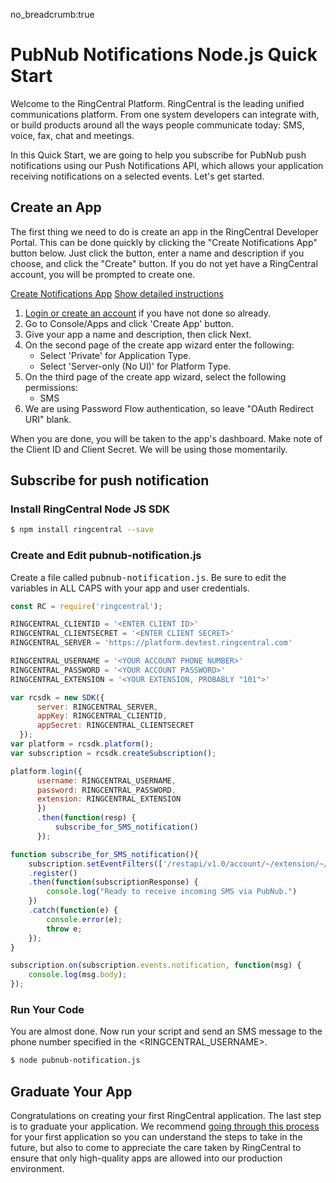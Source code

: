 no_breadcrumb:true

# PubNub Notifications Node.js Quick Start

Welcome to the RingCentral Platform. RingCentral is the leading unified communications platform. From one system developers can integrate with, or build products around all the ways people communicate today: SMS, voice, fax, chat and meetings.

In this Quick Start, we are going to help you subscribe for PubNub push notifications using our Push Notifications API, which allows your application receiving notifications on a selected events. Let's get started.

## Create an App

The first thing we need to do is create an app in the RingCentral Developer Portal. This can be done quickly by clicking the "Create Notifications App" button below. Just click the button, enter a name and description if you choose, and click the "Create" button. If you do not yet have a RingCentral account, you will be prompted to create one.

<a target="_new" href="https://developer.ringcentral.com/new-app?name=Push+Notifications+Quick+Start+App&desc=A+simple+app+to+demo+creating+an+SMS+Notification+RingCentral&public=false&type=ServerOther&carriers=7710,7310,3420&permissions=SMS&redirectUri=" class="btn btn-primary">Create Notifications App</a>
<a class="btn-link btn-collapse" data-toggle="collapse" href="#create-app-instructions" role="button" aria-expanded="false" aria-controls="create-app-instructions">Show detailed instructions</a>

<div class="collapse" id="create-app-instructions">
<ol>
<li><a href="https://developer.ringcentral.com/login.html#/">Login or create an account</a> if you have not done so already.</li>
<li>Go to Console/Apps and click 'Create App' button.</li>
<li>Give your app a name and description, then click Next.</li>
<li>On the second page of the create app wizard enter the following:
  <ul>
  <li>Select 'Private' for Application Type.</li>
  <li>Select 'Server-only (No UI)' for Platform Type.</li>
  </ul>
  </li>
<li>On the third page of the create app wizard, select the following permissions:
  <ul>
    <li>SMS</li>
  </ul>
  </li>
<li>We are using Password Flow authentication, so leave "OAuth Redirect URI" blank.</li>
</ol>
</div>

When you are done, you will be taken to the app's dashboard. Make note of the Client ID and Client Secret. We will be using those momentarily.

## Subscribe for push notification

### Install RingCentral Node JS SDK

```bash
$ npm install ringcentral --save
```

### Create and Edit pubnub-notification.js

Create a file called <tt>pubnub-notification.js</tt>. Be sure to edit the variables in ALL CAPS with your app and user credentials.

```javascript
const RC = require('ringcentral');

RINGCENTRAL_CLIENTID = '<ENTER CLIENT ID>'
RINGCENTRAL_CLIENTSECRET = '<ENTER CLIENT SECRET>'
RINGCENTRAL_SERVER = 'https://platform.devtest.ringcentral.com'

RINGCENTRAL_USERNAME = '<YOUR ACCOUNT PHONE NUMBER>'
RINGCENTRAL_PASSWORD = '<YOUR ACCOUNT PASSWORD>'
RINGCENTRAL_EXTENSION = '<YOUR EXTENSION, PROBABLY "101">'

var rcsdk = new SDK({
      server: RINGCENTRAL_SERVER,
      appKey: RINGCENTRAL_CLIENTID,
      appSecret: RINGCENTRAL_CLIENTSECRET
  });
var platform = rcsdk.platform();
var subscription = rcsdk.createSubscription();

platform.login({
      username: RINGCENTRAL_USERNAME,
      password: RINGCENTRAL_PASSWORD,
      extension: RINGCENTRAL_EXTENSION
      })
      .then(function(resp) {
          subscribe_for_SMS_notification()
      });

function subscribe_for_SMS_notification(){
    subscription.setEventFilters(['/restapi/v1.0/account/~/extension/~/message-store/instant?type=SMS'])
    .register()
    .then(function(subscriptionResponse) {
        console.log("Ready to receive incoming SMS via PubNub.")
    })
    .catch(function(e) {
        console.error(e);
        throw e;
    });
}

subscription.on(subscription.events.notification, function(msg) {
    console.log(msg.body);
});
```

### Run Your Code

You are almost done. Now run your script and send an SMS message to the phone number specified in the <RINGCENTRAL_USERNAME>.

```bash
$ node pubnub-notification.js
```

## Graduate Your App

Congratulations on creating your first RingCentral application. The last step is to graduate your application. We recommend [going through this process](../../../../basics/production) for your first application so you can understand the steps to take in the future, but also to come to appreciate the care taken by RingCentral to ensure that only high-quality apps are allowed into our production environment.
